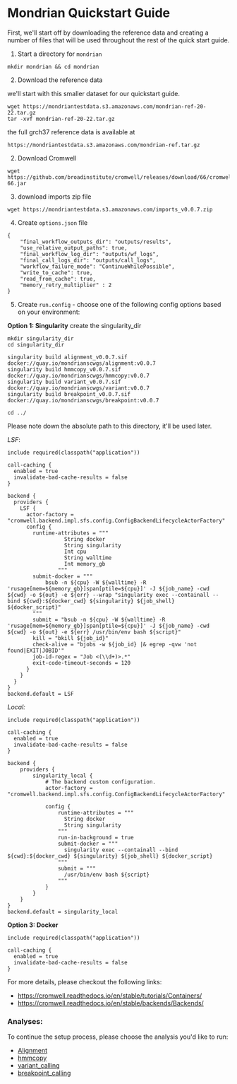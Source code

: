 
# Mondrian Quickstart Guide

First, we'll start off by downloading the reference data and creating a number of files that will be used throughout the rest of the quick start guide. 

1. Start a directory for `mondrian`

```
mkdir mondrian && cd mondrian 
```


2. Download the reference data

we'll start with this smaller dataset for our quickstart guide. 
```
wget https://mondriantestdata.s3.amazonaws.com/mondrian-ref-20-22.tar.gz
tar -xvf mondrian-ref-20-22.tar.gz
```

the full grch37 reference data is available at
```
https://mondriantestdata.s3.amazonaws.com/mondrian-ref.tar.gz
```

2. Download Cromwell

```
wget https://github.com/broadinstitute/cromwell/releases/download/66/cromwell-66.jar
```

3. download imports zip file
```
wget https://mondriantestdata.s3.amazonaws.com/imports_v0.0.7.zip
```

4. Create `options.json` file

```
{
    "final_workflow_outputs_dir": "outputs/results",
    "use_relative_output_paths": true,
    "final_workflow_log_dir": "outputs/wf_logs",
    "final_call_logs_dir": "outputs/call_logs",
    "workflow_failure_mode": "ContinueWhilePossible",
    "write_to_cache": true,
    "read_from_cache": true,
    "memory_retry_multiplier" : 2
}
```


5. Create `run.config` - choose one of the following config options based on your environment:

**Option 1: Singularity**
create the singularity_dir

```
mkdir singularity_dir
cd singularity_dir

singularity build alignment_v0.0.7.sif docker://quay.io/mondrianscwgs/alignment:v0.0.7
singularity build hmmcopy_v0.0.7.sif docker://quay.io/mondrianscwgs/hmmcopy:v0.0.7
singularity build variant_v0.0.7.sif docker://quay.io/mondrianscwgs/variant:v0.0.7
singularity build breakpoint_v0.0.7.sif docker://quay.io/mondrianscwgs/breakpoint:v0.0.7

cd ../
```

Please note down the absolute path to this directory, it'll be used later.


*LSF*:

```
include required(classpath("application"))

call-caching {
  enabled = true
  invalidate-bad-cache-results = false
}

backend {
  providers {
    LSF {
      actor-factory = "cromwell.backend.impl.sfs.config.ConfigBackendLifecycleActorFactory"
      config {
        runtime-attributes = """
                  String docker
                  String singularity
                  Int cpu
                  String walltime
                  Int memory_gb
                """
        submit-docker = """
            bsub -n ${cpu} -W ${walltime} -R 'rusage[mem=${memory_gb}]span[ptile=${cpu}]' -J ${job_name} -cwd ${cwd} -o ${out} -e ${err} --wrap "singularity exec --containall --bind ${cwd}:${docker_cwd} ${singularity} ${job_shell} ${docker_script}"
        """
        submit = "bsub -n ${cpu} -W ${walltime} -R 'rusage[mem=${memory_gb}]span[ptile=${cpu}]' -J ${job_name} -cwd ${cwd} -o ${out} -e ${err} /usr/bin/env bash ${script}"
        kill = "bkill ${job_id}"
        check-alive = "bjobs -w ${job_id} |& egrep -qvw 'not found|EXIT|JOBID'"
        job-id-regex = "Job <(\\d+)>.*"
        exit-code-timeout-seconds = 120
      }
    }
  }
}
backend.default = LSF
```

*Local:*

```
include required(classpath("application"))

call-caching {
  enabled = true
  invalidate-bad-cache-results = false
}

backend {
    providers {
        singularity_local {
            # The backend custom configuration.
            actor-factory = "cromwell.backend.impl.sfs.config.ConfigBackendLifecycleActorFactory"

            config {
                runtime-attributes = """
                  String docker
                  String singularity
                """
                run-in-background = true
                submit-docker = """
                  singularity exec --containall --bind ${cwd}:${docker_cwd} ${singularity} ${job_shell} ${docker_script}
                """
                submit = """
                  /usr/bin/env bash ${script}
                """
            }
        }
    }
}
backend.default = singularity_local
```

**Option 3: Docker**

```
include required(classpath("application"))

call-caching {
  enabled = true
  invalidate-bad-cache-results = false
}
```

For more details, please checkout the following links:
* https://cromwell.readthedocs.io/en/stable/tutorials/Containers/
* https://cromwell.readthedocs.io/en/stable/backends/Backends/



### Analyses:

To continue the setup process, please choose the analysis you'd like to run:

- [Alignment](quickstart/alignment.md)
- [hmmcopy](quickstart/hmmcopy.md)
- [variant_calling](quickstart/variant_calling.md)
- [breakpoint_calling](quickstart/breakpoint_calling.md)
